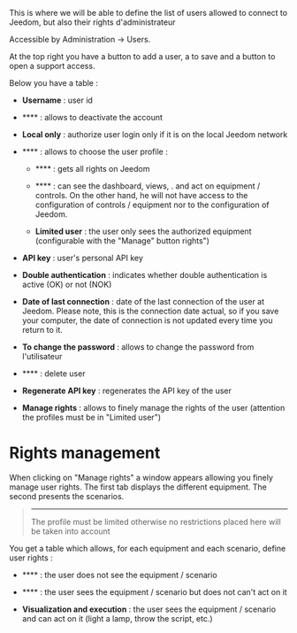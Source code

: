 This is where we will be able to define the list of users
allowed to connect to Jeedom, but also their rights
d'administrateur

Accessible by Administration → Users.

At the top right you have a button to add a user, a
to save and a button to open a support access.

Below you have a table :

-   **Username** : user id

-   **** : allows to deactivate the account

-   **Local only** : authorize user login
    only if it is on the local Jeedom network

-   **** : allows to choose the user profile :

    -   **** : gets all rights on Jeedom

    -   **** : can see the dashboard, views,
        . and act on equipment / controls. On the other hand,
        he will not have access to the configuration of controls / equipment
        nor to the configuration of Jeedom.

    -   **Limited user** : the user only sees the
        authorized equipment (configurable with the &quot;Manage&quot; button
        rights")

-   **API key** : user&#39;s personal API key

-   **Double authentication** : indicates whether double authentication
    is active (OK) or not (NOK)

-   **Date of last connection** : date of the last connection of
    the user at Jeedom. Please note, this is the connection date
    actual, so if you save your computer, the date of
    connection is not updated every time you return to it.

-   **To change the password** : allows to change the password from
    l'utilisateur

-   **** : delete user

-   **Regenerate API key** : regenerates the API key of the user

-   **Manage rights** : allows to finely manage the rights of
    the user (attention the profiles must be in
    "Limited user")

Rights management 
==================

When clicking on &quot;Manage rights&quot; a window appears allowing you
finely manage user rights. The first tab displays
the different equipment. The second presents the scenarios.

> ****
>
> The profile must be limited otherwise no restrictions placed here
> will be taken into account

You get a table which allows, for each equipment and each
scenario, define user rights :

-   **** : the user does not see the equipment / scenario

-   **** : the user sees the equipment / scenario but does not
    can&#39;t act on it

-   **Visualization and execution** : the user sees
    the equipment / scenario and can act on it (light a lamp, throw
    the script, etc.)


